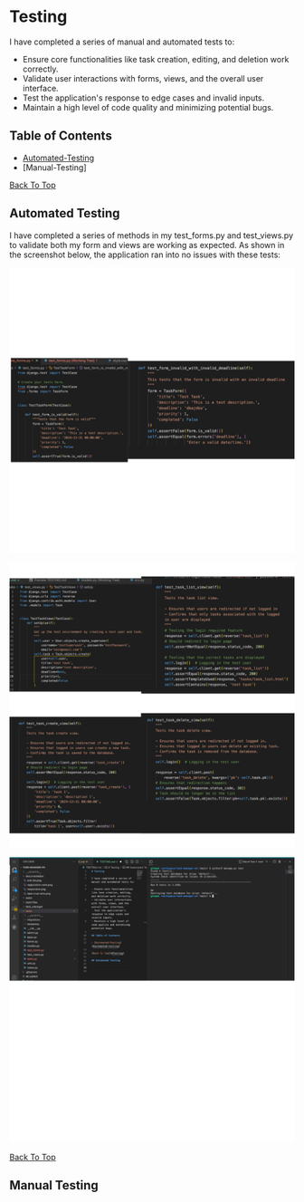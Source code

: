 # Testing

I have completed a series of manual and automated tests to:

- Ensure core functionalities like task creation, editing, and deletion work correctly.
- Validate user interactions with forms, views, and the overall user interface.
- Test the application's response to edge cases and invalid inputs.
- Maintain a high level of code quality and minimizing potential bugs.

## Table of Contents

- [Automated-Testing](#automated-testing)
- [Manual-Testing]

[Back To Top](#Testing)

## Automated Testing

I have completed a series of methods in my test_forms.py and test_views.py to validate both my form and views are working as expected. As shown in the screenshot below, the application ran into no issues with these tests:

![form-tests](documentation/form-tests.png)

![view-tests](documentation/view-tests.png)

![test-success](documentation/test-success.png)

[Back To Top](#Testing)

## Manual Testing
